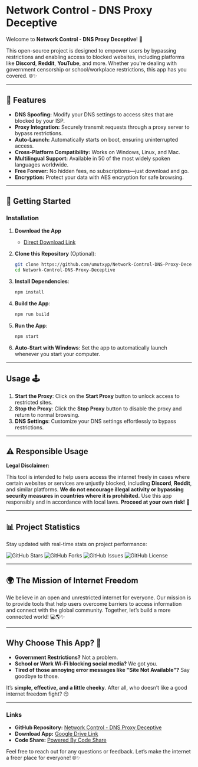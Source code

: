 # Network Control - DNS Proxy Deceptive

Welcome to **Network Control - DNS Proxy Deceptive**! 🚀

This open-source project is designed to empower users by bypassing restrictions and enabling access to blocked websites, including platforms like **Discord**, **Reddit**, **YouTube**, and more. Whether you're dealing with government censorship or school/workplace restrictions, this app has you covered. 🌐✨

---

## 🌟 Features

- **DNS Spoofing:** Modify your DNS settings to access sites that are blocked by your ISP.
- **Proxy Integration:** Securely transmit requests through a proxy server to bypass restrictions.
- **Auto-Launch:** Automatically starts on boot, ensuring uninterrupted access.
- **Cross-Platform Compatibility:** Works on Windows, Linux, and Mac.
- **Multilingual Support:** Available in 50 of the most widely spoken languages worldwide.
- **Free Forever:** No hidden fees, no subscriptions—just download and go.
- **Encryption:** Protect your data with AES encryption for safe browsing.

---

## 🚀 Getting Started

### Installation

1. **Download the App**
   - [Direct Download Link](https://drive.google.com/file/d/1HGKw-FkzMgH_peY4jyV7eRmdOt5pE7Pb/view?usp=drive_link)

2. **Clone this Repository** (Optional):
   ```bash
   git clone https://github.com/umutxyp/Network-Control-DNS-Proxy-Deceptive.git
   cd Network-Control-DNS-Proxy-Deceptive
   ```

3. **Install Dependencies**:
   ```bash
   npm install
   ```

4. **Build the App**:
   ```bash
   npm run build
   ```

5. **Run the App**:
   ```bash
   npm start
   ```

6. **Auto-Start with Windows**: Set the app to automatically launch whenever you start your computer.

---

## Usage 🕹️

1. **Start the Proxy**: Click on the **Start Proxy** button to unlock access to restricted sites.
2. **Stop the Proxy**: Click the **Stop Proxy** button to disable the proxy and return to normal browsing.
3. **DNS Settings**: Customize your DNS settings effortlessly to bypass restrictions.

---

## ⚠️ Responsible Usage

**Legal Disclaimer:**

This tool is intended to help users access the internet freely in cases where certain websites or services are unjustly blocked, including **Discord**, **Reddit**, and similar platforms. **We do not encourage illegal activity or bypassing security measures in countries where it is prohibited.** Use this app responsibly and in accordance with local laws. **Proceed at your own risk!** 🚨

---

## 📊 Project Statistics

Stay updated with real-time stats on project performance:

![GitHub Stars](https://img.shields.io/github/stars/umutxyp/Network-Control-DNS-Proxy-Deceptive)
![GitHub Forks](https://img.shields.io/github/forks/umutxyp/Network-Control-DNS-Proxy-Deceptive)
![GitHub Issues](https://img.shields.io/github/issues/umutxyp/Network-Control-DNS-Proxy-Deceptive)
![GitHub License](https://img.shields.io/github/license/umutxyp/Network-Control-DNS-Proxy-Deceptive)

---

## 🌍 The Mission of Internet Freedom

We believe in an open and unrestricted internet for everyone. Our mission is to provide tools that help users overcome barriers to access information and connect with the global community. Together, let’s build a more connected world! 💻🌎✨

---

## Why Choose This App? 🤔

- **Government Restrictions?** Not a problem.
- **School or Work Wi-Fi blocking social media?** We got you.
- **Tired of those annoying error messages like "Site Not Available"?** Say goodbye to those.

It’s **simple, effective, and a little cheeky**. After all, who doesn’t like a good internet freedom fight? 😏

---

### Links

- **GitHub Repository:** [Network Control - DNS Proxy Deceptive](https://github.com/umutxyp/Network-Control-DNS-Proxy-Deceptive)
- **Download App:** [Google Drive Link](https://drive.google.com/file/d/1HGKw-FkzMgH_peY4jyV7eRmdOt5pE7Pb/view?usp=drive_link)
- **Code Share:** [Powered By Code Share](https://codeshare.me)

Feel free to reach out for any questions or feedback. Let’s make the internet a freer place for everyone! 🌐✨
